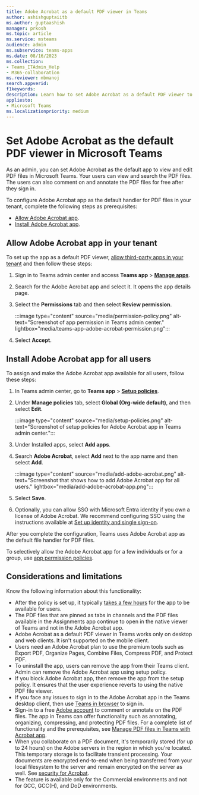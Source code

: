 ```yaml
---
title: Adobe Acrobat as a default PDF viewer in Teams
author: ashishguptaiitb
ms.author: guptaashish
manager: prkosh
ms.topic: article
ms.service: msteams
audience: admin
ms.subservice: teams-apps
ms.date: 08/16/2023
ms.collection: 
- Teams_ITAdmin_Help
- M365-collaboration
ms.reviewer: mbmanoj
search.appverid: 
f1keywords: 
description: Learn how to set Adobe Acrobat as a default PDF viewer to view and edit PDF files in Microsoft Teams.
appliesto: 
- Microsoft Teams
ms.localizationpriority: medium
---
```


# Set Adobe Acrobat as the default PDF viewer in Microsoft Teams

As an admin, you can set Adobe Acrobat as the default app to view and edit PDF files in Microsoft Teams. Your users can view and search the PDF files. The users can also comment on and annotate the PDF files for free after they sign in.

To configure Adobe Acrobat app as the default handler for PDF files in your tenant, complete the following steps as prerequisites:

* [Allow Adobe Acrobat app](#allow-adobe-acrobat-app-in-your-tenant).
* [Install Adobe Acrobat app](#install-adobe-acrobat-app-for-all-users).

## Allow Adobe Acrobat app in your tenant

To set up the app as a default PDF viewer, [allow third-party apps in your tenant](manage-apps.md#manage-org-wide-app-settings) and then follow these steps:

1. Sign in to Teams admin center and access **Teams app** > **[Manage apps](https://admin.teams.microsoft.com/policies/manage-apps)**.

1. Search for the Adobe Acrobat app and select it. It opens the app details page.

1. Select the **Permissions** tab and then select **Review permission**.

   :::image type="content" source="media/permission-policy.png" alt-text="Screenshot of app permission in Teams admin center." lightbox="media/teams-app-adobe-acrobat-permission.png":::

1. Select **Accept**.

## Install Adobe Acrobat app for all users

To assign and make the Adobe Acrobat app available for all users, follow these steps:

1. In Teams admin center, go to **Teams app** > [**Setup policies**](https://admin.teams.microsoft.com/policies/app-setup).

1. Under **Manage policies** tab, select **Global (Org-wide default)**, and then select **Edit**.

   :::image type="content" source="media/setup-policies.png" alt-text="Screenshot of setup policies for Adobe Acrobat app in Teams admin center.":::

1. Under Installed apps, select **Add apps**.

1. Search **Adobe Acrobat**, select **Add** next to the app name and then select **Add**.

   :::image type="content" source="media/add-adobe-acrobat.png" alt-text="Screenshot that shows how to add Adobe Acrobat app for all users." lightbox="media/add-adobe-acrobat-app.png":::

1. Select **Save**.

1. Optionally, you can allow SSO with Microsoft Entra identity if you own a license of Adobe Acrobat. We recommend configuring SSO using the instructions available at [Set up identity and single sign-on](https://helpx.adobe.com/enterprise/using/set-up-identity.html).

After you complete the configuration, Teams uses Adobe Acrobat app as the default file handler for PDF files.

To selectively allow the Adobe Acrobat app for a few individuals or for a group, use [app permission policies](teams-app-permission-policies.md).

## Considerations and limitations

Know the following information about this functionality:

* After the policy is set up, it typically [takes a few hours](teams-app-setup-policies.md#considerations-and-limitations) for the app to be available for users.
* The PDF files that are pinned as tabs in channels and the PDF files available in the Assignments app continue to open in the native viewer of Teams and not in the Adobe Acrobat app.
* Adobe Acrobat as a default PDF viewer in Teams works only on desktop and web clients. It isn't supported on the mobile client.
* Users need an Adobe Acrobat plan to use the premium tools such as Export PDF, Organize Pages, Combine Files, Compress PDF, and Protect PDF.
* To uninstall the app, users can remove the app from their Teams client. Admin can remove the Adobe Acrobat app using setup policy.
* If you block Adobe Acrobat app, then remove the app from the setup policy. It ensures that the user experience reverts to using the native PDF file viewer.
* If you face any issues to sign in to the Adobe Acrobat app in the Teams desktop client, then use [Teams in browser](https://teams.microsoft.com/) to sign in.
* Sign-in to a free [Adobe account](https://acrobat.adobe.com/us/en/) to comment or annotate on the PDF files. The app in Teams can offer functionality such as annotating, organizing, compressing, and protecting PDF files. For a complete list of functionality and the prerequisites, see [Manage PDF files in Teams with Acrobat app](https://www.adobe.com/content/dam/dx-dc/pdf/ue/acrobat-msft-teams-feature-comp-ue.pdf).
* When you collaborate on a PDF document, it's temporarily stored (for up to 24 hours) on the Adobe servers in the region in which you're located. This temporary storage is to facilitate transient processing. Your documents are encrypted end-to-end when being transferred from your local filesystem to the server and remain encrypted on the server as well. See [security for Acrobat](https://aka.ms/Adobe_Acrobat_Security).
* The feature is available only for the Commercial environments and not for GCC, GCC(H), and DoD environments.
